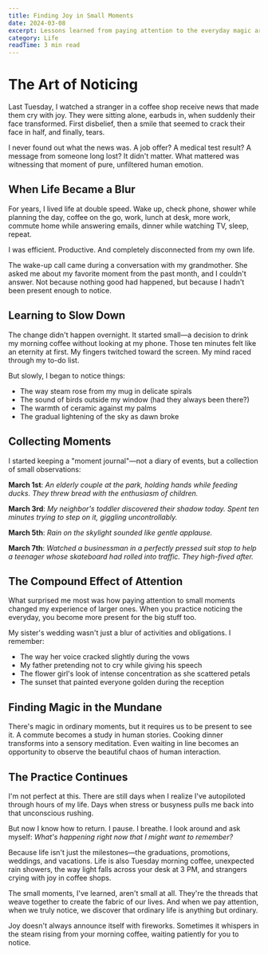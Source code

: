 ```yaml
---
title: Finding Joy in Small Moments
date: 2024-03-08
excerpt: Lessons learned from paying attention to the everyday magic around us.
category: Life
readTime: 3 min read
---
```


# The Art of Noticing

Last Tuesday, I watched a stranger in a coffee shop receive news that made them cry with joy. They were sitting alone, earbuds in, when suddenly their face transformed. First disbelief, then a smile that seemed to crack their face in half, and finally, tears.

I never found out what the news was. A job offer? A medical test result? A message from someone long lost? It didn't matter. What mattered was witnessing that moment of pure, unfiltered human emotion.

## When Life Became a Blur

For years, I lived life at double speed. Wake up, check phone, shower while planning the day, coffee on the go, work, lunch at desk, more work, commute home while answering emails, dinner while watching TV, sleep, repeat.

I was efficient. Productive. And completely disconnected from my own life.

The wake-up call came during a conversation with my grandmother. She asked me about my favorite moment from the past month, and I couldn't answer. Not because nothing good had happened, but because I hadn't been present enough to notice.

## Learning to Slow Down

The change didn't happen overnight. It started small—a decision to drink my morning coffee without looking at my phone. Those ten minutes felt like an eternity at first. My fingers twitched toward the screen. My mind raced through my to-do list.

But slowly, I began to notice things:
- The way steam rose from my mug in delicate spirals
- The sound of birds outside my window (had they always been there?)
- The warmth of ceramic against my palms
- The gradual lightening of the sky as dawn broke

## Collecting Moments

I started keeping a "moment journal"—not a diary of events, but a collection of small observations:

**March 1st**: *An elderly couple at the park, holding hands while feeding ducks. They threw bread with the enthusiasm of children.*

**March 3rd**: *My neighbor's toddler discovered their shadow today. Spent ten minutes trying to step on it, giggling uncontrollably.*

**March 5th**: *Rain on the skylight sounded like gentle applause.*

**March 7th**: *Watched a businessman in a perfectly pressed suit stop to help a teenager whose skateboard had rolled into traffic. They high-fived after.*

## The Compound Effect of Attention

What surprised me most was how paying attention to small moments changed my experience of larger ones. When you practice noticing the everyday, you become more present for the big stuff too.

My sister's wedding wasn't just a blur of activities and obligations. I remember:
- The way her voice cracked slightly during the vows
- My father pretending not to cry while giving his speech
- The flower girl's look of intense concentration as she scattered petals
- The sunset that painted everyone golden during the reception

## Finding Magic in the Mundane

There's magic in ordinary moments, but it requires us to be present to see it. A commute becomes a study in human stories. Cooking dinner transforms into a sensory meditation. Even waiting in line becomes an opportunity to observe the beautiful chaos of human interaction.

## The Practice Continues

I'm not perfect at this. There are still days when I realize I've autopiloted through hours of my life. Days when stress or busyness pulls me back into that unconscious rushing.

But now I know how to return. I pause. I breathe. I look around and ask myself: *What's happening right now that I might want to remember?*

Because life isn't just the milestones—the graduations, promotions, weddings, and vacations. Life is also Tuesday morning coffee, unexpected rain showers, the way light falls across your desk at 3 PM, and strangers crying with joy in coffee shops.

The small moments, I've learned, aren't small at all. They're the threads that weave together to create the fabric of our lives. And when we pay attention, when we truly notice, we discover that ordinary life is anything but ordinary.

Joy doesn't always announce itself with fireworks. Sometimes it whispers in the steam rising from your morning coffee, waiting patiently for you to notice.